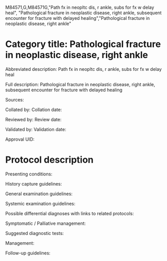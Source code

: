 M84571,G,M84571G,"Path fx in neopltc dis, r ankle, subs for fx w delay heal", "Pathological fracture in neoplastic disease, right ankle, subsequent encounter for fracture with delayed healing","Pathological fracture in neoplastic disease, right ankle"
# Category title: Pathological fracture in neoplastic disease, right ankle

Abbreviated description: Path fx in neopltc dis, r ankle, subs for fx w delay heal

Full description: Pathological fracture in neoplastic disease, right ankle, subsequent encounter for fracture with delayed healing

Sources:

Collated by:
Collation date:

Reviewed by:
Review date:

Validated by:
Validation date:

Approval UID:

# Protocol description

Presenting conditions:

History capture guidelines:

General examination guidelines:

Systemic examination guidelines:

Possible differential diagnoses with links to related protocols:

Symptomatic / Palliative management:

Suggested diagnostic tests:

Management:

Follow-up guidelines:
